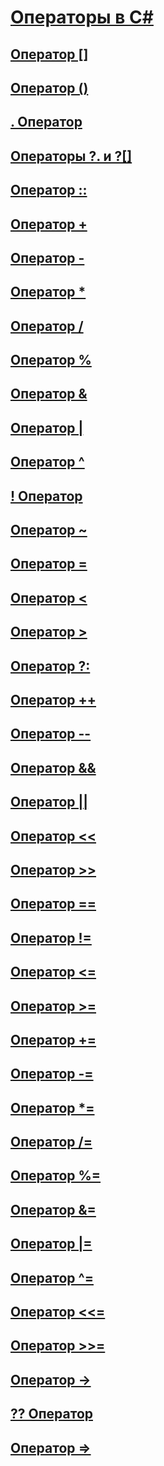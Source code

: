 # [Операторы в C#](index.md)
## [Оператор []](index-operator.md)
## [Оператор ()](invocation-operator.md)
## [. Оператор](member-access-operator.md)
## [Операторы ?. и ?[]](null-conditional-operators.md)
## [Оператор ::](namespace-alias-qualifer.md)
## [Оператор +](addition-operator.md)
## [Оператор -](subtraction-operator.md)
## [Оператор *](multiplication-operator.md)
## [Оператор /](division-operator.md)
## [Оператор %](modulus-operator.md)
## [Оператор &](and-operator.md)
## [Оператор |](or-operator.md)
## [Оператор ^](xor-operator.md)
## [! Оператор](logical-negation-operator.md)
## [Оператор ~](bitwise-complement-operator.md)
## [Оператор =](assignment-operator.md)
## [Оператор <](less-than-operator.md)
## [Оператор >](greater-than-operator.md)
## [Оператор ?:](conditional-operator.md)
## [Оператор ++](increment-operator.md)
## [Оператор --](decrement-operator.md)
## [Оператор &&](conditional-and-operator.md)
## [Оператор ||](conditional-or-operator.md)
## [Оператор <<](left-shift-operator.md)
## [Оператор >>](right-shift-operator.md)
## [Оператор ==](equality-comparison-operator.md)
## [Оператор !=](not-equal-operator.md)
## [Оператор <=](less-than-equal-operator.md)
## [Оператор >=](greater-than-equal-operator.md)
## [Оператор +=](addition-assignment-operator.md)
## [Оператор -=](subtraction-assignment-operator.md)
## [Оператор *=](multiplication-assignment-operator.md)
## [Оператор /=](division-assignment-operator.md)
## [Оператор %=](modulus-assignment-operator.md)
## [Оператор &=](and-assignment-operator.md)
## [Оператор |=](or-assignment-operator.md)
## [Оператор ^=](xor-assignment-operator.md)
## [Оператор <<=](left-shift-assignment-operator.md)
## [Оператор >>=](right-shift-assignment-operator.md)
## [Оператор ->](dereference-operator.md)
## [?? Оператор](null-conditional-operator.md)
## [Оператор =>](lambda-operator.md)
